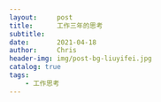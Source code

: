 ```yaml
---
layout:     post
title:      工作三年的思考
subtitle:   
date:       2021-04-18
author:     Chris
header-img: img/post-bg-liuyifei.jpg
catalog: true
tags:
    - 工作思考
---
```



